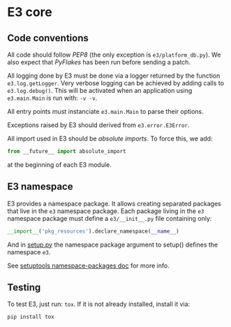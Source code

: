 E3 core
=======

Code conventions
----------------

All code should follow _PEP8_ (the only exception is `e3/platform_db.py`). We
also expect that _PyFlakes_ has been run before sending a patch.

All logging done by E3 must be done via a logger returned by the function
`e3.log.getLogger`. Very verbose logging can be achieved by adding calls to
`e3.log.debug()`. This will be activated when an application using
`e3.main.Main` is run with: `-v -v`.

All entry points must instanciate `e3.main.Main` to parse their options.

Exceptions raised by E3 should derived from `e3.error.E3Error`.

All import used in E3 should be _absolute imports_. To force this, we add:

```python
from __future__ import absolute_import
```

at the beginning of each E3 module.


E3 namespace
------------

E3 provides a namespace package. It allows creating separated packages that
live in the `e3` namespace package. Each package living in the `e3` namespace
package must define a `e3/__init__.py` file containing only:

```python
__import__('pkg_resources').declare_namespace(__name__)
```

And in [setup.py](setup.py) the namespace package argument to setup() defines
the namespace `e3`.

See [setuptools namespace-packages doc][1] for more info.

[1]: http://pythonhosted.org/setuptools/setuptools.html#namespace-packages

Testing
-------

To test E3, just run: `tox`. If it is not already installed, install it via:

```bash
pip install tox
```

